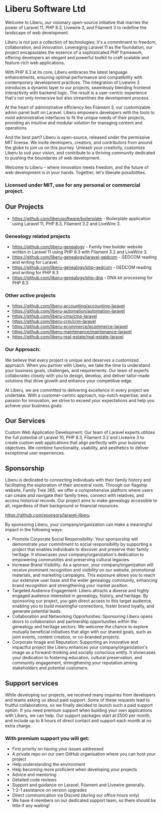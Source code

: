 # Liberu Software Ltd

Welcome to Liberu, our visionary open-source initiative that marries the power of Laravel 11, PHP 8.3, Livewire 3, and Filament 3 to redefine the landscape of web development.

Liberu is not just a collection of technologies; it's a commitment to freedom, collaboration, and innovation. Leveraging Laravel 11 as the foundation, our project encapsulates the essence of a sophisticated PHP framework, offering developers an elegant and powerful toolkit to craft scalable and feature-rich web applications.

With PHP 8.3 at its core, Liberu embraces the latest language enhancements, ensuring optimal performance and compatibility with contemporary development practices. The integration of Livewire 3 introduces a dynamic layer to our projects, seamlessly blending frontend interactivity with backend logic. The result is a user-centric experience that's not only immersive but also streamlines the development process.

At the heart of administrative efficiency lies Filament 3, our customizable admin panel built on Laravel. Liberu empowers developers with the tools to mold administrative interfaces to fit the unique needs of their projects, providing an intuitive and modular solution for managing content and operations.

And the best part? Liberu is open-source, released under the permissive MIT license. We invite developers, creators, and contributors from around the globe to join us on this journey. Unleash your creativity, customize Liberu to suit your vision, and contribute to a thriving community dedicated to pushing the boundaries of web development.

Welcome to Liberu – where innovation meets freedom, and the future of web development is in your hands. Together, let's liberate possibilities.

### Licensed under MIT, use for any personal or commercial project.

## Our Projects

* https://github.com/liberusoftware/boilerplate - Boilerplate application using Laravel 11, PHP 8.3, Filament 3.2 and LiveWire 3.

### Genealogy related projects
* https://github.com/liberu-genealogy - Family tree builder website written in Laravel 11 using PHP 8.3 with Filament 3.2 and LiveWire 3.
* https://github.com/liberu-genealogy/laravel-gedcom - GEDCOM reading and writing for Laravel.
* https://github.com/liberu-genealogy/php-gedcom - GEDCOM reading and writing for PHP 8.3
* https://github.com/liberu-genealogy/php-dna - DNA kit processing for PHP 8.3

### Other active projects
* https://github.com/liberu-accounting/accounting-laravel
* https://github.com/liberu-automation/automation-laravel
* https://github.com/liberu-cms/cms-laravel
* https://github.com/liberu-crm/crm-laravel
* https://github.com/liberu-ecommerce/ecommerce-laravel
* https://github.com/liberu-maintenance/maintenance-laravel
* https://github.com/liberu-real-estate/real-estate-laravel

### Our Approach:
We believe that every project is unique and deserves a customized approach. When you partner with Liberu, we take the time to understand your business goals, challenges, and requirements. Our team of experts collaborates closely with you to design, develop, and deliver tailor-made solutions that drive growth and enhance your competitive edge.

At Liberu, we are committed to delivering excellence in every project we undertake. With a customer-centric approach, top-notch expertise, and a passion for innovation, we strive to exceed your expectations and help you achieve your business goals.

## Our Services

Custom Web Application Development: Our team of Laravel experts utilizes the full potential of Laravel 10, PHP 8.3, Filament 3.2 and Livewire 3 to create custom web applications that align perfectly with your business objectives. We combine functionality, usability, and aesthetics to deliver exceptional user experiences.

## Sponsorship
Liberu is dedicated to connecting individuals with their family history and facilitating the exploration of their ancestral roots. Through our flagship website, Family Tree 365, we offer a comprehensive platform where users can create and navigate their family trees, connect with relatives, and access historical records. Our project aims to make genealogy accessible to all, regardless of their background or financial resources.

https://github.com/sponsors/laravel-liberu

By sponsoring Liberu, your company/organization can make a meaningful impact in the following ways:

* Promote Corporate Social Responsibility: Your sponsorship will demonstrate your commitment to social responsibility by supporting a project that enables individuals to discover and preserve their family heritage. It showcases your company/organization's dedication to empowering communities and preserving cultural legacies.
* Increase Brand Visibility: As a sponsor, your company/organization will receive prominent recognition and visibility on our website, promotional materials, and marketing campaigns. This exposure allows you to reach our extensive user base and the wider genealogy community, enhancing brand recognition and strengthening your market position.
* Targeted Audience Engagement: Liberu attracts a diverse and highly engaged audience interested in genealogy, history, and heritage. By sponsoring our project, you gain direct access to this target audience, enabling you to build meaningful connections, foster brand loyalty, and generate potential leads.
* Collaboration and Networking Opportunities: Sponsoring Liberu opens doors to collaboration and partnership opportunities within the genealogy and heritage sectors. We welcome the chance to explore mutually beneficial initiatives that align with our shared goals, such as joint events, content creation, or co-branded projects.
* Corporate Image and Reputation: Supporting an innovative and impactful project like Liberu enhances your company/organization's image as a forward-thinking and socially conscious entity. It showcases your dedication to fostering education, cultural preservation, and community engagement, strengthening your reputation among stakeholders and potential customers.

## Support services  
While developing our projects, we received many inquiries from developers and teams asking us about paid support. Some of these requests lead to fruitful collaborations, so we finally decided to launch such a paid support option.
If you need premium support when building your own applications with Liberu, we can help. Our support packages start at £500 per month, and include up to 8 hours of direct contact and support each month at no extra charge.

### With premium support you will get:

* First priority on having your issues addressed
* A private repo on our own GitHub organisation where you can host your project
* Help understanding the environment
* Help becoming more proficient when developing your projects
* Advice and mentoring
* Detailed code reviews
* Support and guidance on Laravel, Filament and Livewire generally. 
* 1-2-1 assistance on version upgrades
* Direct communication via Discord (during our office hours only)
* We have 4 members on our dedicated support team, so there should be little if any waiting!

